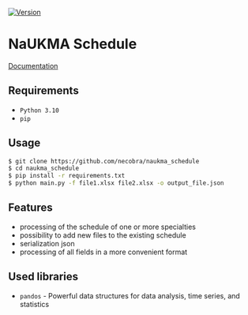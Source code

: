 [![Version](https://img.shields.io/github/v/release/necobra/naukma_schedule?display_name=release
)](https://github.com/necobra/naukma_schedule/releases)

# NaUKMA Schedule
 
[Documentation](https://necobra.github.io/naukma_schedule/)

## Requirements

- `Python 3.10`
- `pip`

## Usage

```bash
$ git clone https://github.com/necobra/naukma_schedule
$ cd naukma_schedule
$ pip install -r requirements.txt
$ python main.py -f file1.xlsx file2.xlsx -o output_file.json
```

## Features

- processing of the schedule of one or more specialties
- possibility to add new files to the existing schedule
- serialization json
- processing of all fields in a more convenient format

## Used libraries

- `pandos` - Powerful data structures for data analysis, time series, and statistics